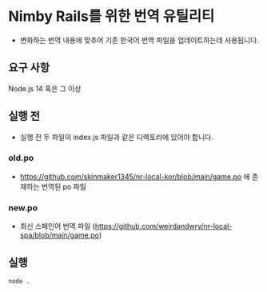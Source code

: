 # Nimby Rails를 위한 번역 유틸리티
- 변화하는 번역 내용에 맞추어 기존 한국어 번역 파일을 업데이트하는데 사용됩니다.
## 요구 사항
Node.js 14 혹은 그 이상
## 실행 전
- 실행 전 두 파일이 index.js 파일과 같은 디렉토리에 있어야 합니다.
### old.po
- https://github.com/skinmaker1345/nr-local-kor/blob/main/game.po 에 존재하는 번역된 po 파일
### new.po
- 최신 스페인어 번역 파일 (https://github.com/weirdandwry/nr-local-spa/blob/main/game.po)
## 실행
```bash
node .
```